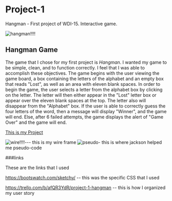 # Project-1

Hangman - First project of WDI-15. Interactive game. 

![hangman!!!!](https://ruwix.com/pics/memes/hangman-meme.jpg)

## Hangman Game

The game that I chose for my first project is *Hangman*. I wanted my game to be simple, clean, and to function correctly. I feel that I was able to accomplish these objectives. 
The game begins with the user viewing the game board, a box containing the letters of the alphabet and an empty box that reads "Lost", as well as an area with eleven blank spaces. 
In order to begin the game, the user selects a letter from the alphabet box by clicking on the letter. The letter will then either appear in the "Lost" letter box or appear over the eleven blank spaces at the top. The letter also will disappear from the "Alphabet" box. If the user is able to correctly guess the four letters of the word, then a message will display "Winner", and the game will end. Else, after 6 failed attempts, the game displays the alert of "Game Over" and the game will end.


[This is my Project](http://angry-euclid-879adc.bitballoon.com/)
 
![wire!!!!](https://i.imgur.com/95MuZ8X.jpg)--- this is my wire frame
![pseudo](https://i.imgur.com/gnqZ5EU.jpg)- this is where jackson helped me pseudo-code





###links

 These are the links that I used 

https://bootswatch.com/sketchy/ -- this was the specific CSS that I used 

https://trello.com/b/afQR3YdR/project-1-hangman -- this is how I organized my user story














